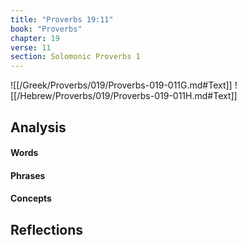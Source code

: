 ```yaml
---
title: "Proverbs 19:11"
book: "Proverbs"
chapter: 19
verse: 11
section: Solomonic Proverbs 1
---
```

![[/Greek/Proverbs/019/Proverbs-019-011G.md#Text]]
![[/Hebrew/Proverbs/019/Proverbs-019-011H.md#Text]]

## Analysis

#### Words

#### Phrases

#### Concepts

## Reflections
